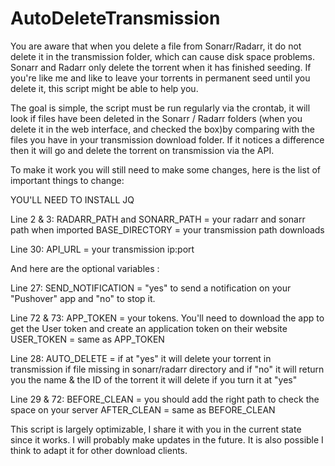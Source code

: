 # AutoDeleteTransmission

You are aware that when you delete a file from Sonarr/Radarr, it do not delete it in the transmission folder, which can cause disk space problems.
Sonarr and Radarr only delete the torrent when it has finished seeding. If you're like me and like to leave your torrents in permanent seed until you delete it, this script might be able to help you.

The goal is simple, the script must be run regularly via the crontab, it will look if files have been deleted in the Sonarr / Radarr folders (when you delete it in the web interface, and checked the box)by comparing with the files you have in your transmission download folder. If it notices a difference then it will go and delete the torrent on transmission via the API.

To make it work you will still need to make some changes, here is the list of important things to change:

YOU'LL NEED TO INSTALL JQ

Line 2 & 3: 
RADARR_PATH and SONARR_PATH = your radarr and sonarr path when imported
BASE_DIRECTORY = your transmission path downloads

Line 30:
API_URL = your transmission ip:port 

And here are the optional variables :

Line 27:
SEND_NOTIFICATION = "yes" to send a notification on your "Pushover" app and "no" to stop it. 

Line 72 & 73:
APP_TOKEN = your tokens. You'll need to download the app to get the User token and create an application token on their website
USER_TOKEN = same as APP_TOKEN

Line 28:
AUTO_DELETE = if at "yes" it will delete your torrent in transmission if file missing in sonarr/radarr directory and if "no" it will return you the name & the ID of the torrent it will delete if you turn it at "yes"

Line 29 & 72:
BEFORE_CLEAN = you should add the right path to check the space on your server
AFTER_CLEAN = same as BEFORE_CLEAN

This script is largely optimizable, I share it with you in the current state since it works. I will probably make updates in the future.
It is also possible I think to adapt it for other download clients.
